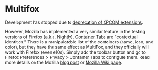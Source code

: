 # Multifox

Development has stopped due to
[deprecation of XPCOM extensions](https://blog.mozilla.org/addons/2015/08/21/the-future-of-developing-firefox-add-ons/).

However, Mozilla has implemented a very similar feature in the testing versions of Firefox (a.k.a. Nightly). [Container Tabs](https://wiki.mozilla.org/Security/Contextual_Identity_Project/Containers) are "contextual identities." There is a manipulatable list of the containers (name, icon, and color), but they have the same effect as MultiFox, and they officially will work with Firefox (even e10s). Simply add the toolbar button and go to Firefox Preferences > Privacy > Container Tabs to configure them. Read more details on the Mozilla [blog post](https://blog.mozilla.org/tanvi/2016/06/16/contextual-identities-on-the-web/) or [Mozilla Wiki page](https://wiki.mozilla.org/Security/Contextual_Identity_Project/Containers).
